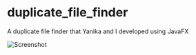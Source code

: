 # duplicate_file_finder
A duplicate file finder that Yanika and I developed using JavaFX

![Screenshot](http://i.imgur.com/9NUQsSj.png)
